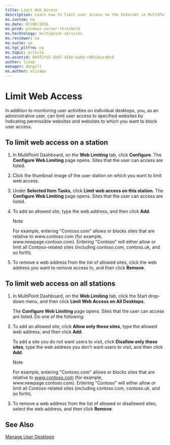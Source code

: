 ```yaml
---
title: Limit Web Access
description: Learn how to limit user access to the Internet in MultiPoint Services
ms.custom: na
ms.date: 07/08/2016
ms.prod: windows-server-threshold
ms.technology: multipoint-services
ms.reviewer: na
ms.suite: na
ms.tgt_pltfrm: na
ms.topic: article
ms.assetid: 044f2fd5-5b87-42bb-ba0d-c06516ac48c8
author: lizap
manager: dongill
ms.author: elizapo
---
```

# Limit Web Access
In addition to monitoring user activities on individual desktops, you, as an administrative user, can limit user access to specified websites by indicating permissible websites and websites to which you want to block user access.  
  
## To limit web access on a station  
  
1. In MultiPoint Dashboard, on the **Web Limiting** tab, click **Configure**. The **Configure Web Limiting** page opens. Sites that the user can access are listed.  
  
2. Click the thumbnail image of the user station on which you want to limit web access.  
  
3. Under **Selected Item Tasks**, click **Limit web access on this station**. The **Configure Web Limiting** page opens. Sites that the user can access are listed.  
  
4. To add an allowed site, type the web address, and then click **Add**.  
  
   > [!NOTE]
   > For example, entering "Contoso.com" allows or blocks sites that are relative to www\.contoso.com (for example, www\.newpage.contoso.com). Entering "Contoso" will either allow or limit all Contoso-related sites (including contoso.com, contoso.uk, and so forth).  
  
5. To remove a web address from the list of allowed sites, click the web address you want to remove access to, and then click **Remove**.  
  
## To limit web access on all stations  
  
1. In MultiPoint Dashboard, on the **Web Limiting** tab, click the Start drop\-down menu, and then click **Limit Web Access on All Desktops**.  
  
   The **Configure Web Limiting** page opens. Sites that the user can access are listed. Do one of the following:  
  
2. To add an allowed site, click **Allow only these sites**, type the allowed web address, and then click **Add**.  
  
   To add a site you do not want users to visit, click **Disallow only these sites**, type the web address you don't want users to visit, and then click **Add**.  
  
   > [!NOTE]
   > For example, entering "Contoso.com" allows or blocks sites that are relative to www.contoso.com (for example, www\.newpage.contoso.com). Entering "Contoso" will either allow or limit all Contoso-related sites (including contoso.com, contoso.uk, and so forth).  
  
3. To remove a web address from the list of allowed or disallowed sites, select the web address, and then click **Remove**.  
  
## See Also  
[Manage User Desktops](manage-user-desktops-using-multipoint-dashboard.md)  
